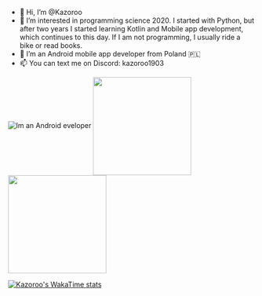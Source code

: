 - 👋 Hi, I’m @Kazoroo
- 👀 I’m interested in programming science 2020. I started with Python, but after two years I started learning Kotlin and Mobile app development, which continues to this day. If I am not programming, I usually ride a bike or read books.
- 🌱 I’m an Android mobile app developer from Poland 🇵🇱
- 📫 You can text me on Discord: kazoroo1903
<img src="https://camo.githubusercontent.com/43f21d5af9e684a190bb2826475840041eacc006916d264bd3927feef393dea6/68747470733a2f2f726561646d652d747970696e672d7376672e6865726f6b756170702e636f6d3f73697a653d3430266475726174696f6e3d3330303026636f6c6f723d333044433732266c6566743d74727565264c6566743d747275652677696474683d383030266865696768743d313030266c696e65733d49276d2b616e2b416e64726f69642b446576656c6f706572" alt="Im an Android eveloper">

<a href="https://github.com/anuraghazra/github-readme-stats">
  <img height=200 align="center" src="https://github-readme-stats.vercel.app/api?username=Kazoroo&show_icons=true%theme=shadow_blue&text_color=00b300&title_color=000000&show=reviews&rank_icon=percentile)](https://github.com/anuraghazra/github-readme-stats" />
</a>
<a href="https://github.com/anuraghazra/convoychat">
  <img height=200 align="center" src="https://github-readme-streak-stats.herokuapp.com/?user=Kazoroo&fire=DD2727" />
</a>

[![Kazoroo's WakaTime stats](https://github-readme-stats.vercel.app/api/wakatime?username=@Kazoroo&hide_border=true)](https://github.com/anuraghazra/github-readme-stats)
